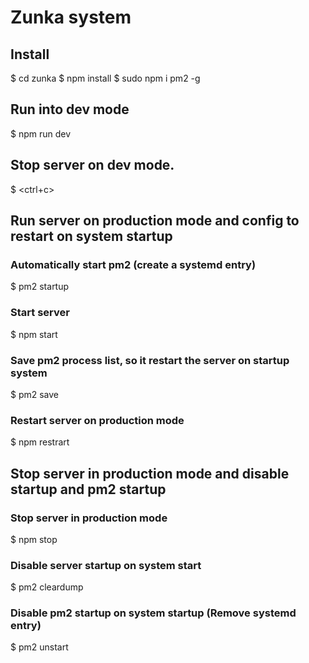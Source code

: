 # Zunka system

## Install
$ cd zunka
$ npm install
$ sudo npm i pm2 -g

## Run into dev mode
$ npm run dev

## Stop server on dev mode.
$ <ctrl+c>

## Run server on production mode and config to restart on system startup
### Automatically start pm2 (create a systemd entry)
$ pm2 startup   
### Start server
$ npm start
### Save pm2 process list, so it restart the server on startup system
$ pm2 save

### Restart server on production mode
$ npm restrart

## Stop server in production mode and disable startup and pm2 startup
### Stop server in production mode 
$ npm stop
### Disable server startup on system start
$ pm2 cleardump
### Disable pm2 startup on system startup (Remove systemd entry)
$ pm2 unstart




